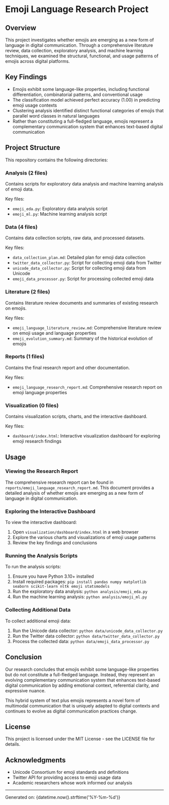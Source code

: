# Emoji Language Research Project

## Overview

This project investigates whether emojis are emerging as a new form of language in digital communication. Through a comprehensive literature review, data collection, exploratory analysis, and machine learning techniques, we examined the structural, functional, and usage patterns of emojis across digital platforms.

## Key Findings

- Emojis exhibit some language-like properties, including functional differentiation, combinatorial patterns, and conventional usage
- The classification model achieved perfect accuracy (1.00) in predicting emoji usage contexts
- Clustering analysis identified distinct functional categories of emojis that parallel word classes in natural languages
- Rather than constituting a full-fledged language, emojis represent a complementary communication system that enhances text-based digital communication

## Project Structure

This repository contains the following directories:

### Analysis (2 files)

Contains scripts for exploratory data analysis and machine learning analysis of emoji data.

Key files:
- `emoji_eda.py`: Exploratory data analysis script
- `emoji_ml.py`: Machine learning analysis script

### Data (4 files)

Contains data collection scripts, raw data, and processed datasets.

Key files:
- `data_collection_plan.md`: Detailed plan for emoji data collection
- `twitter_data_collector.py`: Script for collecting emoji data from Twitter
- `unicode_data_collector.py`: Script for collecting emoji data from Unicode
- `emoji_data_processor.py`: Script for processing collected emoji data

### Literature (2 files)

Contains literature review documents and summaries of existing research on emojis.

Key files:
- `emoji_language_literature_review.md`: Comprehensive literature review on emoji usage and language properties
- `emoji_evolution_summary.md`: Summary of the historical evolution of emojis

### Reports (1 files)

Contains the final research report and other documentation.

Key files:
- `emoji_language_research_report.md`: Comprehensive research report on emoji language properties

### Visualization (0 files)

Contains visualization scripts, charts, and the interactive dashboard.

Key files:
- `dashboard/index.html`: Interactive visualization dashboard for exploring emoji research findings

## Usage

### Viewing the Research Report

The comprehensive research report can be found in `reports/emoji_language_research_report.md`. This document provides a detailed analysis of whether emojis are emerging as a new form of language in digital communication.

### Exploring the Interactive Dashboard

To view the interactive dashboard:

1. Open `visualization/dashboard/index.html` in a web browser
2. Explore the various charts and visualizations of emoji usage patterns
3. Review the key findings and conclusions

### Running the Analysis Scripts

To run the analysis scripts:

1. Ensure you have Python 3.10+ installed
2. Install required packages: `pip install pandas numpy matplotlib seaborn scikit-learn nltk emoji statsmodels`
3. Run the exploratory data analysis: `python analysis/emoji_eda.py`
4. Run the machine learning analysis: `python analysis/emoji_ml.py`

### Collecting Additional Data

To collect additional emoji data:

1. Run the Unicode data collector: `python data/unicode_data_collector.py`
2. Run the Twitter data collector: `python data/twitter_data_collector.py`
3. Process the collected data: `python data/emoji_data_processor.py`

## Conclusion

Our research concludes that emojis exhibit some language-like properties but do not constitute a full-fledged language. Instead, they represent an evolving complementary communication system that enhances text-based digital communication by adding emotional context, referential clarity, and expressive nuance.

This hybrid system of text plus emojis represents a novel form of multimodal communication that is uniquely adapted to digital contexts and continues to evolve as digital communication practices change.

## License

This project is licensed under the MIT License - see the LICENSE file for details.

## Acknowledgments

- Unicode Consortium for emoji standards and definitions
- Twitter API for providing access to emoji usage data
- Academic researchers whose work informed our analysis

---

Generated on: {datetime.now().strftime('%Y-%m-%d')}
